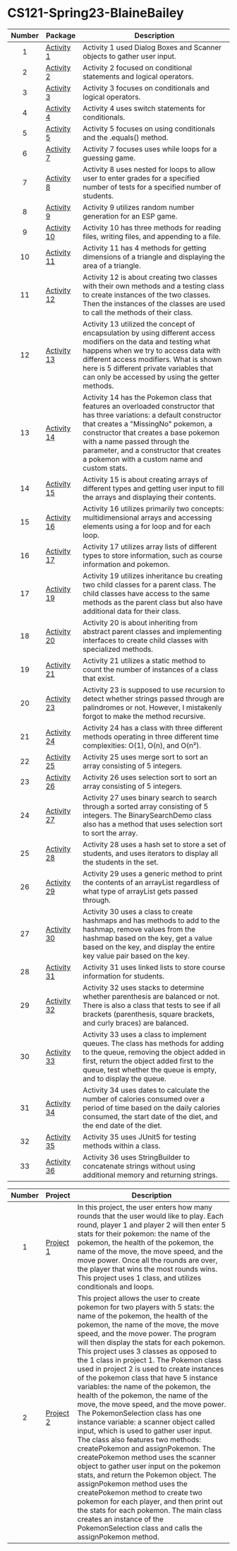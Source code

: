 # CS121-Spring23-BlaineBailey

| Number | Package | Description |
| :-: | - | - |
| 1 | [Activity 1](https://github.com/CodeBucket234/CS121-Spring23-BlaineBailey/tree/main/ClassActivities/src/WeekTwo/Activity1) | Activity 1 used Dialog Boxes and Scanner objects to gather user input. |
| 2 | [Activity 2](https://github.com/CodeBucket234/CS121-Spring23-BlaineBailey/tree/main/ClassActivities/src/WeekTwo/Activity2) | Activity 2 focused on conditional statements and logical operators. |
| 3 | [Activity 3](https://github.com/CodeBucket234/CS121-Spring23-BlaineBailey/tree/main/ClassActivities/src/WeekThree/Activity3) | Activity 3 focuses on conditionals and logical operators. |
| 4 | [Activity 4](https://github.com/CodeBucket234/CS121-Spring23-BlaineBailey/tree/main/ClassActivities/src/WeekThree/Activity4) | Activity 4 uses switch statements for conditionals. |
| 5 | [Activity 5](https://github.com/CodeBucket234/CS121-Spring23-BlaineBailey/tree/main/restaurant/src) | Activity 5 focuses on using conditionals and the .equals() method. |
| 6 | [Activity 7](https://github.com/CodeBucket234/CS121-Spring23-BlaineBailey/tree/main/whileLoopActivity/src) | Activity 7 focuses uses while loops for a guessing game. |
| 7 | [Activity 8](https://github.com/CodeBucket234/CS121-Spring23-BlaineBailey/tree/main/nestedForLoopsActivity/src) | Activity 8 uses nested for loops to allow user to enter grades for a specified number of tests for a specified number of students. |
| 8 | [Activity 9](https://github.com/CodeBucket234/CS121-Spring23-BlaineBailey/tree/main/Activity9/src) | Activity 9 utilizes random number generation for an ESP game. |
| 9 | [Activity 10](https://github.com/CodeBucket234/CS121-Spring23-BlaineBailey/tree/main/fileActivity/src) | Activity 10 has three methods for reading files, writing files, and appending to a file. |
| 10 | [Activity 11](https://github.com/CodeBucket234/CS121-Spring23-BlaineBailey/tree/main/methods/src) | Activity 11 has 4 methods for getting dimensions of a triangle and displaying the area of a triangle. |
| 11 | [Activity 12](https://github.com/CodeBucket234/CS121-Spring23-BlaineBailey/tree/main/classes/src) | Activity 12 is about creating two classes with their own methods and a testing class to create instances of the two classes. Then the instances of the classes are used to call the methods of their class. |
| 12 | [Activity 13](https://github.com/CodeBucket234/CS121-Spring23-BlaineBailey/tree/main/packages/src/packagesDemo) | Activity 13 utilized the concept of encapsulation by using different access modifiers on the data and testing what happens when we try to access data with different access modifiers. What is shown here is 5 different private variables that can only be accessed by using the getter methods. |
| 13 | [Activity 14](https://github.com/CodeBucket234/CS121-Spring23-BlaineBailey/tree/main/overloaded/src) | Activity 14 has the Pokemon class that features an overloaded constructor that has three variations: a default constructor that creates a "MissingNo" pokemon, a constructor that creates a base pokemon with a name passed through the parameter, and a constructor that creates a pokemon with a custom name and custom stats. |
| 14 | [Activity 15](https://github.com/CodeBucket234/CS121-Spring23-BlaineBailey/tree/main/array/src) | Activity 15 is about creating arrays of different types and getting user input to fill the arrays and displaying their contents. |
| 15 | [Activity 16](https://github.com/CodeBucket234/CS121-Spring23-BlaineBailey/tree/main/multidimensionalArrays/src) | Activity 16 utilizes primarily two concepts: multidimensional arrays and accessing elements using a for loop and for each loop. |
| 16 | [Activity 17](https://github.com/CodeBucket234/CS121-Spring23-BlaineBailey/tree/main/ArrayListDemo/src) | Activity 17 utilizes array lists of different types to store information, such as course information and pokemon. |
| 17 | [Activity 19](https://github.com/CodeBucket234/CS121-Spring23-BlaineBailey/tree/main/InheritanceActivity/src/inheritance) | Activity 19 utilizes inheritance bu creating two child classes for a parent class. The child classes have access to the same methods as the parent class but also have additional data for their class. |
| 18 | [Activity 20](https://github.com/CodeBucket234/CS121-Spring23-BlaineBailey/tree/main/abstractAndInterfaces/src) | Activity 20 is about inheriting from abstract parent classes and implementing interfaces to create child classes with specialized methods. |
| 19 | [Activity 21](https://github.com/CodeBucket234/CS121-Spring23-BlaineBailey/tree/main/staticActivity/src) | Activity 21 utilizes a static method to count the number of instances of a class that exist. |
| 20 | [Activity 23](https://github.com/CodeBucket234/CS121-Spring23-BlaineBailey/tree/main/recursion/src) | Activity 23 is supposed to use recursion to detect whether strings passed through are palindromes or not. However, I mistakenly forgot to make the method recursive. |
| 21 | [Activity 24](https://github.com/CodeBucket234/CS121-Spring23-BlaineBailey/tree/main/bigOActivity/src) | Activity 24 has a class with three different methods operating in three different time complexities: O(1), O(n), and O(n²). |
| 22 | [Activity 25](https://github.com/CodeBucket234/CS121-Spring23-BlaineBailey/tree/main/sortingActivity1/src) | Activity 25 uses merge sort to sort an array consisting of 5 integers. |
| 23 | [Activity 26](https://github.com/CodeBucket234/CS121-Spring23-BlaineBailey/tree/main/sortingActivity2/src) | Activity 26 uses selection sort to sort an array consisting of 5 integers. |
| 24 | [Activity 27](https://github.com/CodeBucket234/CS121-Spring23-BlaineBailey/tree/main/BinarySearchActivity/src) | Activity 27 uses binary search to search through a sorted array consisting of 5 integers. The BinarySearchDemo class also has a method that uses selection sort to sort the array. |
| 25 | [Activity 28](https://github.com/CodeBucket234/CS121-Spring23-BlaineBailey/tree/main/setAndIteratorActivity/src) | Activity 28 uses a hash set to store a set of students, and uses iterators to display all the students in the set. |
| 26 | [Activity 29](https://github.com/CodeBucket234/CS121-Spring23-BlaineBailey/tree/main/genericsActivity/src) | Activity 29 uses a generic method to print the contents of an arrayList regardless of what type of arrayList gets passed through. |
| 27 | [Activity 30](https://github.com/CodeBucket234/CS121-Spring23-BlaineBailey/tree/main/hashMapActivity/src) | Activity 30 uses a class to create hashmaps and has methods to add to the hashmap, remove values from the hashmap based on the key, get a value based on the key, and display the entire key value pair based on the key. |
| 28 | [Activity 31](https://github.com/CodeBucket234/CS121-Spring23-BlaineBailey/tree/main/linkedListActivity/src) | Activity 31 uses linked lists to store course information for students. |
| 29 | [Activity 32](https://github.com/CodeBucket234/CS121-Spring23-BlaineBailey/tree/main/stackBrackets/src) | Activity 32 uses stacks to determine whether parenthesis are balanced or not. There is also a class that tests to see if all brackets (parenthesis, square brackets, and curly braces) are balanced. |
| 30 | [Activity 33](https://github.com/CodeBucket234/CS121-Spring23-BlaineBailey/tree/main/QueueActivity/src) | Activity 33 uses a class to implement queues. The class has methods for adding to the queue, removing the object added in first, return the object added first to the queue, test whether the queue is empty, and to display the queue. |
| 31 | [Activity 34](https://github.com/CodeBucket234/CS121-Spring23-BlaineBailey/tree/main/dateFormat/src) | Activity 34 uses dates to calculate the number of calories consumed over a period of time based on the daily calories consumed, the start date of the diet, and the end date of the diet. |
| 32 | [Activity 35](https://github.com/CodeBucket234/CS121-Spring23-BlaineBailey/tree/main/testActivity) | Activity 35 uses JUnit5 for testing methods within a class. |
| 33 | [Activity 36](https://github.com/CodeBucket234/CS121-Spring23-BlaineBailey/tree/main/stringBuilderActivity/src) | Activity 36 uses StringBuilder to concatenate strings without using additional memory and returning strings. |

| Number | Project | Description |
| :-: | - | - |
| 1 | [Project 1](https://github.com/CodeBucket234/CS121-Spring23-BlaineBailey/tree/main/Project1/src) | In this project, the user enters how many rounds that the user would like to play. Each round, player 1 and player 2 will then enter 5 stats for their pokemon: the name of the pokemon, the health of the pokemon, the name of the move, the move speed, and the move power. Once all the rounds are over, the player that wins the most rounds wins. This project uses 1 class, and utilizes conditionals and loops. |
| 2 | [Project 2](https://github.com/CodeBucket234/CS121-Spring23-BlaineBailey/tree/main/project2/src) | This project allows the user to create pokemon for two players with 5 stats: the name of the pokemon, the health of the pokemon, the name of the move, the move speed, and the move power. The program will then display the stats for each pokemon. This project uses 3 classes as opposed to the 1 class in project 1. The Pokemon class used in project 2 is used to create instances of the pokemon class that have 5 instance variables: the name of the pokemon, the health of the pokemon, the name of the move, the move speed, and the move power. The PokemonSelection class has one instance variable: a scanner object called input, which is used to gather user input. The class also features two methods: createPokemon and assignPokemon. The createPokemon method uses the scanner object to gather user input on the pokemon stats, and return the Pokemon object. The assignPokemon method uses the createPokemon method to create two pokemon for each player, and then print out the stats for each pokemon. The main class creates an instance of the PokemonSelection class and calls the assignPokemon method.|
